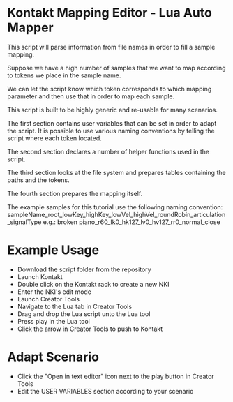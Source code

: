 # Kontakt Mapping Editor - Lua Auto Mapper

This script will parse information from file names in order to fill a sample mapping.

Suppose we have a high number of samples that we want to map according to tokens we place in the sample name.

We can let the script know which token corresponds to which mapping parameter and then use that in order to
map each sample.

This script is built to be highly generic and re-usable for many scenarios. 

The first section contains user variables that can be set in order to adapt the script. 
It is possible to use various naming conventions by telling the script where each token located.

The second section declares a number of helper functions used in the script.

The third section looks at the file system and prepares tables containing the paths and the tokens.

The fourth section prepares the mapping itself.

The example samples for this tutorial use the following naming convention:
sampleName_root_lowKey_highKey_lowVel_highVel_roundRobin_articulation_signalType
e.g.:
broken piano_r60_lk0_hk127_lv0_hv127_rr0_normal_close

# Example Usage
- Download the script folder from the repository
- Launch Kontakt
- Double click on the Kontakt rack to create a new NKI
- Enter the NKI's edit mode
- Launch Creator Tools
- Navigate to the Lua tab in Creator Tools
- Drag and drop the Lua script unto the Lua tool
- Press play in the Lua tool
- Click the arrow in Creator Tools to push to Kontakt

# Adapt Scenario
- Click the "Open in text editor" icon next to the play button in Creator Tools
- Edit the USER VARIABLES section according to your scenario

